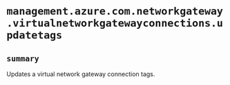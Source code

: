 # `management.azure.com.networkgateway.virtualnetworkgatewayconnections.updatetags`

## `summary`
Updates a virtual network gateway connection tags.


